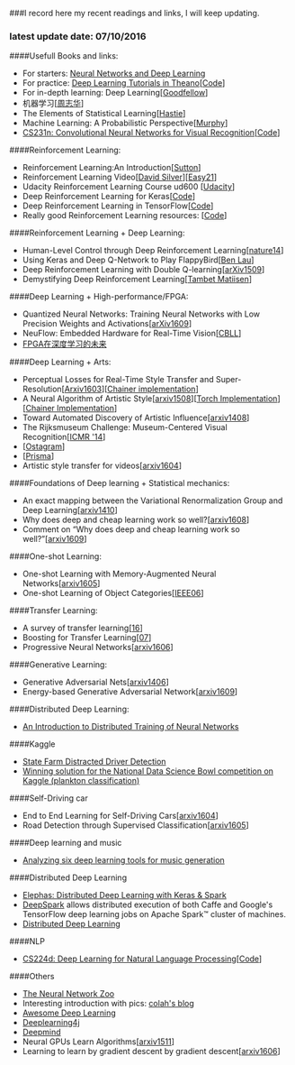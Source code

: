 ###I record here my recent readings and links, I will keep updating.

### latest update date: 07/10/2016
####Usefull Books and links:
- For starters: [Neural Networks and Deep Learning](http://neuralnetworksanddeeplearning.com/index.html)
- For practice: [Deep Learning Tutorials in Theano](http://deeplearning.net/tutorial/)[[Code](https://github.com/lisa-lab/DeepLearningTutorials/tree/master/code)]
- For in-depth learning: Deep Learning[[Goodfellow](http://www.deeplearningbook.org/)]
- 机器学习[[周志华](http://cs.nju.edu.cn/zhouzh/zhouzh.files/publication/MLbook2016.htm)]
- The Elements of Statistical Learning[[Hastie](http://statweb.stanford.edu/~tibs/ElemStatLearn/)]
- Machine Learning: A Probabilistic Perspective[[Murphy](http://people.cs.ubc.ca/~murphyk/MLbook/)]
- [CS231n: Convolutional Neural Networks for Visual Recognition](http://vision.stanford.edu/teaching/cs231n/)[[Code](https://github.com/cs231n/cs231n.github.io)]

####Reinforcement Learning:
- Reinforcement Learning:An Introduction[[Sutton](https://webdocs.cs.ualberta.ca/~sutton/book/the-book.html)]
- Reinforcement Learning Video[[David Silver](http://www0.cs.ucl.ac.uk/staff/d.silver/web/Teaching.html)][[Easy21](https://github.com/kvfrans/Easy21-RL)]
- Udacity Reinforcement Learning Course ud600 [[Udacity](https://www.udacity.com/)]
- Deep Reinforcement Learning for Keras[[Code](https://github.com/matthiasplappert/keras-rl)]
- Deep Reinforcement Learning in TensorFlow[[Code](https://github.com/carpedm20/deep-rl-tensorflow)]
- Really good Reinforcement Learning resources: [[Code](https://github.com/dennybritz/reinforcement-learning)]

####Reinforcement Learning + Deep Learning:
- Human-Level Control through Deep Reinforcement Learning[[nature14](http://www.readcube.com/articles/10.1038/nature14236)]
- Using Keras and Deep Q-Network to Play FlappyBird[[Ben Lau](https://yanpanlau.github.io/2016/07/10/FlappyBird-Keras.html)]
- Deep Reinforcement Learning with Double Q-learning[[arXiv1509](https://arxiv.org/abs/1509.06461)]
- Demystifying Deep Reinforcement Learning[[Tambet Matiisen](https://www.nervanasys.com/demystifying-deep-reinforcement-learning/)]

####Deep Learning + High-performance/FPGA:
- Quantized Neural Networks: Training Neural Networks with Low Precision Weights and Activations[[arXiv1609](https://arxiv.org/abs/1609.07061)]
- NeuFlow: Embedded Hardware for Real-Time Vision[[CBLL](http://www.cs.nyu.edu/~yann/research/neuflow/index.html)]
- [FPGA在深度学习的未来](http://blog.csdn.net/klaas/article/details/50822880#在fpga上运行lstm神经网络)

####Deep Learning + Arts:
- Perceptual Losses for Real-Time Style Transfer and Super-Resolution[[Arxiv1603](https://arxiv.org/abs/1603.08155)][[Chainer implementation](https://github.com/yusuketomoto/chainer-fast-neuralstyle)]
- A Neural Algorithm of Artistic Style[[arxiv1508](https://arxiv.org/abs/1508.06576)][[Torch Implementation](https://github.com/jcjohnson/neural-style)][[Chainer Implementation](https://github.com/mattya/chainer-gogh)]
- Toward Automated Discovery of Artistic Influence[[arxiv1408](https://arxiv.org/abs/1408.3218)]
- The Rijksmuseum Challenge: Museum-Centered Visual Recognition[[ICMR '14](https://staff.fnwi.uva.nl/t.e.j.mensink/publications/mensink14icmr.pdf)]
- [[Ostagram](https://ostagram.ru/static_pages/lenta?last_days=30&locale=en)]
- [[Prisma](http://prisma-ai.com/)]
- Artistic style transfer for videos[[arxiv1604](https://arxiv.org/abs/1604.08610)]

####Foundations of Deep learning + Statistical mechanics:
- An exact mapping between the Variational Renormalization Group and Deep Learning[[arxiv1410](https://arxiv.org/abs/1410.3831)]
- Why does deep and cheap learning work so well?[[arxiv1608](https://arxiv.org/abs/1608.08225)]
- Comment on “Why does deep and cheap learning work so well?”[[arxiv1609](https://arxiv.org/abs/1609.03541)]

####One-shot Learning:
- One-shot Learning with Memory-Augmented Neural Networks[[arxiv1605](https://arxiv.org/abs/1605.06065)]
- One-shot Learning of Object Categories[[IEEE06](http://vision.stanford.edu/documents/Fei-FeiFergusPerona2006.pdf)]

####Transfer Learning:
- A survey of transfer learning[[16](http://download.springer.com/static/pdf/222/art%253A10.1186%252Fs40537-016-0043-6.pdf?originUrl=http%3A%2F%2Fjournalofbigdata.springeropen.com%2Farticle%2F10.1186%2Fs40537-016-0043-6&token2=exp=1475586747~acl=%2Fstatic%2Fpdf%2F222%2Fart%25253A10.1186%25252Fs40537-016-0043-6.pdf*~hmac=12094528b0e664eefef8482da65a4f94e1bb1c96058ae701b461312c10733fd7)]
- Boosting for Transfer Learning[[07](http://ftp.cse.ust.hk/~qyang/Docs/2007/tradaboost.pdf)]
- Progressive Neural Networks[[arxiv1606](https://arxiv.org/abs/1606.04671)]

####Generative Learning:
- Generative Adversarial Nets[[arxiv1406](https://arxiv.org/abs/1406.2661)]
- Energy-based Generative Adversarial Network[[arxiv1609](https://arxiv.org/abs/1609.03126)]

####Distributed Deep Learning:
- [An Introduction to Distributed Training of Neural Networks](http://engineering.skymind.io/distributed-deep-learning-part-1-an-introduction-to-distributed-training-of-neural-networks)

####Kaggle
- [State Farm Distracted Driver Detection](https://www.kaggle.com/c/state-farm-distracted-driver-detection)
- [Winning solution for the National Data Science Bowl competition on Kaggle (plankton classification)](http://benanne.github.io/2015/03/17/plankton.html)

####Self-Driving car
- End to End Learning for Self-Driving Cars[[arxiv1604](https://arxiv.org/abs/1604.07316)]
- Road Detection through Supervised Classification[[arxiv1605](https://arxiv.org/abs/1605.03150)]

####Deep learning and music
- [Analyzing six deep learning tools for music generation](http://www.asimovinstitute.org/analyzing-deep-learning-tools-music/)

####Distributed Deep Learning
- [Elephas: Distributed Deep Learning with Keras & Spark](https://github.com/maxpumperla/elephas)
- [DeepSpark](http://deepspark.snu.ac.kr./) allows distributed execution of both Caffe and Google's TensorFlow deep learning jobs on Apache Spark™ cluster of machines.
- [Distributed Deep Learning](http://engineering.skymind.io/distributed-deep-learning-part-1-an-introduction-to-distributed-training-of-neural-networks)

####NLP
- [CS224d: Deep Learning for Natural Language Processing](http://cs224d.stanford.edu/index.html)[[Code](https://github.com/kvfrans/cs224-solutions)]



####Others
- [The Neural Network Zoo](http://www.asimovinstitute.org/neural-network-zoo/)
- Interesting introduction with pics: [colah's blog](http://colah.github.io/)
- [Awesome Deep Learning](https://github.com/ChristosChristofidis/awesome-deep-learning)
- [Deeplearning4j](http://deeplearning4j.org/compare-dl4j-torch7-pylearn.html)
- [Deepmind](https://deepmind.com/research/dqn/)
- Neural GPUs Learn Algorithms[[arxiv1511](https://arxiv.org/abs/1511.08228)]
- Learning to learn by gradient descent by gradient descent[[arxiv1606](https://arxiv.org/abs/1606.04474)]
